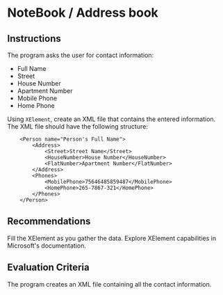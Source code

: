 # NoteBook / Address book

## Instructions

The program asks the user for contact information:

- Full Name
- Street
- House Number
- Apartment Number
- Mobile Phone
- Home Phone

Using `XElement`, create an XML file that contains the entered information. The XML file should have the following structure:

```
    <Person name="Person's Full Name">
        <Address>
            <Street>Street Name</Street>
            <HouseNumber>House Number</HouseNumber>
            <FlatNumber>Apartment Number</FlatNumber>
        </Address>
        <Phones>
            <MobilePhone>75646485859487</MobilePhone>
            <HomePhone>265-7867-321</HomePhone>
        </Phones>
    </Person>
```

## Recommendations
Fill the XElement as you gather the data. Explore XElement capabilities in Microsoft's documentation.

## Evaluation Criteria
The program creates an XML file containing all the contact information.
